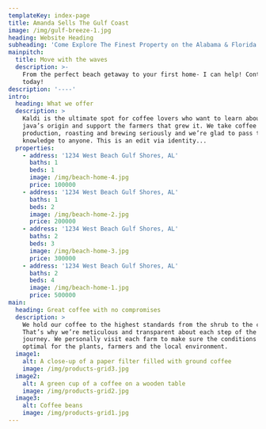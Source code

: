 ```yaml
---
templateKey: index-page
title: Amanda Sells The Gulf Coast
image: /img/gulf-breeze-1.jpg
heading: Website Heading
subheading: 'Come Explore The Finest Property on the Alabama & Florida Gulf Coast '
mainpitch:
  title: Move with the waves
  description: >-
    From the perfect beach getaway to your first home- I can help! Contact me
    today!
description: '----'
intro:
  heading: What we offer
  description: >
    Kaldi is the ultimate spot for coffee lovers who want to learn about their
    java’s origin and support the farmers that grew it. We take coffee
    production, roasting and brewing seriously and we’re glad to pass that
    knowledge to anyone. This is an edit via identity...
  properties:
    - address: '1234 West Beach Gulf Shores, AL'
      baths: 1
      beds: 1
      image: /img/beach-home-4.jpg
      price: 100000
    - address: '1234 West Beach Gulf Shores, AL'
      baths: 1
      beds: 2
      image: /img/beach-home-2.jpg
      price: 200000
    - address: '1234 West Beach Gulf Shores, AL'
      baths: 2
      beds: 3
      image: /img/beach-home-3.jpg
      price: 300000
    - address: '1234 West Beach Gulf Shores, AL'
      baths: 2
      beds: 4
      image: /img/beach-home-1.jpg
      price: 500000
main:
  heading: Great coffee with no compromises
  description: >
    We hold our coffee to the highest standards from the shrub to the cup.
    That’s why we’re meticulous and transparent about each step of the coffee’s
    journey. We personally visit each farm to make sure the conditions are
    optimal for the plants, farmers and the local environment.
  image1:
    alt: A close-up of a paper filter filled with ground coffee
    image: /img/products-grid3.jpg
  image2:
    alt: A green cup of a coffee on a wooden table
    image: /img/products-grid2.jpg
  image3:
    alt: Coffee beans
    image: /img/products-grid1.jpg
---
```


